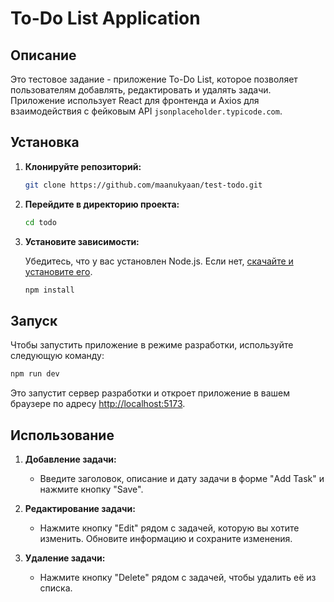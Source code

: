 # To-Do List Application

## Описание

Это тестовое задание - приложение To-Do List, которое позволяет пользователям добавлять, редактировать и удалять задачи. Приложение использует React для фронтенда и Axios для взаимодействия с фейковым API `jsonplaceholder.typicode.com`.

## Установка

1. **Клонируйте репозиторий:**

   ```bash
   git clone https://github.com/maanukyaan/test-todo.git
   ```

2. **Перейдите в директорию проекта:**

   ```bash
   cd todo
   ```

3. **Установите зависимости:**

   Убедитесь, что у вас установлен Node.js. Если нет, [скачайте и установите его](https://nodejs.org/).

   ```bash
   npm install
   ```

## Запуск

Чтобы запустить приложение в режиме разработки, используйте следующую команду:

```bash
npm run dev
```

Это запустит сервер разработки и откроет приложение в вашем браузере по адресу [http://localhost:5173](http://localhost:5173).

## Использование

1. **Добавление задачи:**

   - Введите заголовок, описание и дату задачи в форме "Add Task" и нажмите кнопку "Save".

2. **Редактирование задачи:**

   - Нажмите кнопку "Edit" рядом с задачей, которую вы хотите изменить. Обновите информацию и сохраните изменения.

3. **Удаление задачи:**
   - Нажмите кнопку "Delete" рядом с задачей, чтобы удалить её из списка.
